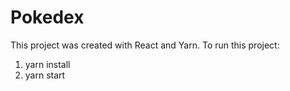 # Pokedex

This project was created with React and Yarn. To run this project:

1. yarn install
2. yarn start

